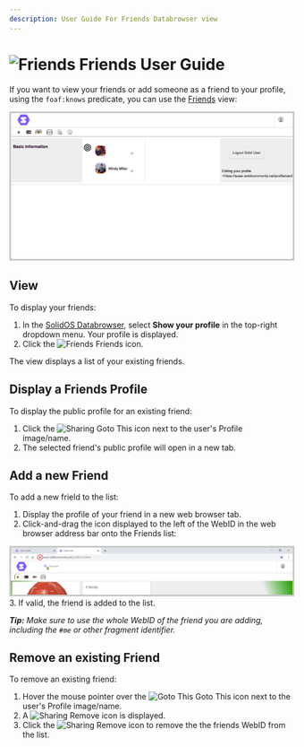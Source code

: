 ```yaml
---
description: User Guide For Friends Databrowser view
---
```


# <img src="https://solidos.github.io/solid-ui/src/originalIcons/foaf/foafTiny.gif" alt="Friends" width="32"> Friends User Guide
If you want to view your friends or add someone as a friend to your profile, using the `foaf:knows` predicate, you can use the [Friends](./../friends/userguide.md) view:

<img src="Friends_view.png" alt="Friends" width="1024" style="border: 1; border-style:solid; border-color: rgb(200,200,200)">

## View
To display your friends:
1. In the [SolidOS Databrowser](./../../README.md), select **Show your profile** in the top-right dropdown menu. Your profile is displayed.
2. Click the <img src="https://solidos.github.io/solid-ui/src/originalIcons/foaf/foafTiny.gif" alt="Friends" width="16"> Friends icon.

The view displays a list of your existing friends.

## Display a Friends Profile
To display the public profile for an existing friend:

1. Click the <img src="https://solidos.github.io/solid-ui/src/originalIcons/go-to-this.png" alt="Sharing" width="16"> Goto This icon next to the user's Profile image/name.
2. The selected friend's public profile will open in a new tab.

## Add a new Friend
To add a new frield to the list:

1. Display the profile of your friend in a new web browser tab.
2. Click-and-drag the icon displayed to the left of the WebID in the web browser address bar onto the Friends list:
<img src="addressbar.png" alt="WebID in Address Bar" width="1024" style="border: 1; border-style:solid; border-color: rgb(200,200,200)">
3. If valid, the friend is added to the list.

_**Tip:** Make sure to use the whole WebID of the friend you are adding, including the `#me` or other fragment identifier._

## Remove an existing Friend
To remove an existing friend:
1. Hover the mouse pointer over the <img src="https://solidos.github.io/solid-ui/src/originalIcons/go-to-this.png" alt="Goto This" width="16"> Goto This icon next to the user's Profile image/name.
2. A <img src="https://solidos.github.io/solid-ui/src/icons/noun_2188_red.svg" alt="Sharing" width="16"> Remove icon is displayed. 
3. Click the <img src="https://solidos.github.io/solid-ui/src/icons/noun_2188_red.svg" alt="Sharing" width="16"> Remove icon to remove the the friends WebID from the list.
